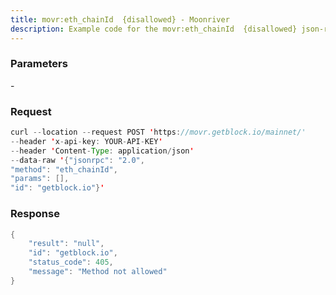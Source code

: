 ```yaml
---
title: movr:eth_chainId  {disallowed} - Moonriver
description: Example code for the movr:eth_chainId  {disallowed} json-rpc method. Сomplete guide on how to use movr:eth_chainId  {disallowed} json-rpc in GetBlock.io Web3 documentation.
---
```


### Parameters


\-

### Request

``` java
curl --location --request POST 'https://movr.getblock.io/mainnet/' 
--header 'x-api-key: YOUR-API-KEY' 
--header 'Content-Type: application/json' 
--data-raw '{"jsonrpc": "2.0",
"method": "eth_chainId",
"params": [],
"id": "getblock.io"}'
```

###  Response

``` java
{
    "result": "null",
    "id": "getblock.io",
    "status_code": 405,
    "message": "Method not allowed"
}
```

